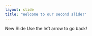 ```yaml
---
layout: slide
title: "Welcome to our second slide!"
---
```

New Slide
Use the left arrow to go back!
